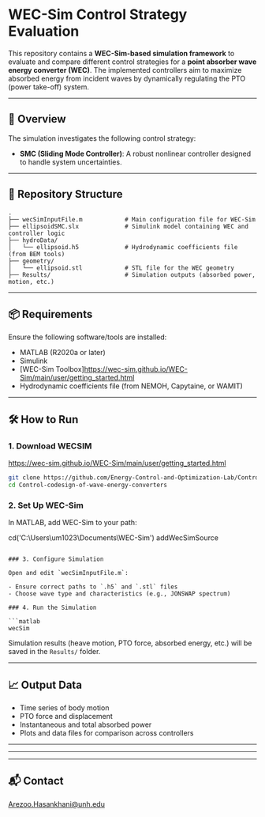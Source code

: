 # WEC-Sim Control Strategy Evaluation

This repository contains a **WEC-Sim-based simulation framework** to evaluate and compare different control strategies for a **point absorber wave energy converter (WEC)**. The implemented controllers aim to maximize absorbed energy from incident waves by dynamically regulating the PTO (power take-off) system.

---

## 🚀 Overview

The simulation investigates the following control strategy:

- **SMC (Sliding Mode Controller)**: A robust nonlinear controller designed to handle system uncertainties.


---

## 📁 Repository Structure

```
.
├── wecSimInputFile.m            # Main configuration file for WEC-Sim
├── ellipsoidSMC.slx             # Simulink model containing WEC and controller logic
├── hydroData/
│   └── ellipsoid.h5             # Hydrodynamic coefficients file (from BEM tools)
├── geometry/
│   └── ellipsoid.stl            # STL file for the WEC geometry
├── Results/                     # Simulation outputs (absorbed power, motion, etc.)
```

---

## 📦 Requirements

Ensure the following software/tools are installed:

- MATLAB (R2020a or later)
- Simulink
- [WEC-Sim Toolbox]https://wec-sim.github.io/WEC-Sim/main/user/getting_started.html
- Hydrodynamic coefficients file (from NEMOH, Capytaine, or WAMIT)

---

## 🛠️ How to Run

### 1. Download WECSIM
https://wec-sim.github.io/WEC-Sim/main/user/getting_started.html

```bash
git clone https://github.com/Energy-Control-and-Optimization-Lab/Control-codesign-of-wave-energy-converters.git
cd Control-codesign-of-wave-energy-converters
```

### 2. Set Up WEC-Sim

In MATLAB, add WEC-Sim to your path:

cd('C:\Users\um1023\Documents\WEC-Sim')
addWecSimSource
```

### 3. Configure Simulation

Open and edit `wecSimInputFile.m`:

- Ensure correct paths to `.h5` and `.stl` files
- Choose wave type and characteristics (e.g., JONSWAP spectrum)

### 4. Run the Simulation

```matlab
wecSim
```

Simulation results (heave motion, PTO force, absorbed energy, etc.) will be saved in the `Results/` folder.

---

## 📈 Output Data

- Time series of body motion
- PTO force and displacement
- Instantaneous and total absorbed power
- Plots and data files for comparison across controllers

---



---


---

## 📬 Contact
Arezoo.Hasankhani@unh.edu
